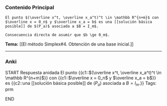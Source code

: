 ### Contenido Principal

```ad-lemma
El punto $(\overline x^t, \overline x_a^t)^t \in \mathbb R^{n+m}$ con $\overline x = 0_n$ y $\overline x_a = b$ es una [[solución básica posible]] de $(P_a)$ asociada a $B = I_m$.
```

```ad-proof
Consecuencia directa de asumir que $b \ge 0_m$.
```

**Tema:** [[El método Simplex#4. Obtención de una base inicial.]]

---
### Anki

START
Respuesta anidada
El punto {{c1::$(\overline x^t, \overline x_a^t)^t \in \mathbb R^{n+m}$}} con {{c1::$\overline x = 0_n$ y $\overline x_a = b$}} es {{c2::una [[solución básica posible]] de $(P_a)$ asociada a $B = I_m$.}}
Tags: prm
<!--ID: 1728549801585-->
END
